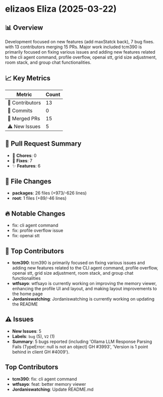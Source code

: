 # elizaos Eliza (2025-03-22)
    
## 📊 Overview
Development focused on new features (add maxStatck back), 7 bug fixes. with 13 contributors merging 15 PRs. Major work included tcm390 is primarily focused on fixing various issues and adding new features related to the cli agent command, profile overflow, openai stt, grid size adjustment, room stack, and group chat functionalities.

## 📈 Key Metrics
| Metric | Count |
|---------|--------|
| 👥 Contributors | 13 |
| 📝 Commits | 0 |
| 🔄 Merged PRs | 15 |
| ⚠️ New Issues | 5 |

## 🔄 Pull Request Summary
- 🧹 **Chores**: 0
- 🐛 **Fixes**: 7
- ✨ **Features**: 6

## 📁 File Changes
- **packages**: 26 files (+973/-626 lines)
- **root**: 1 files (+89/-46 lines)

## 🔥 Notable Changes
- fix: cli agent command
- fix: profile overflow issue
- fix: openai stt

## 👥 Top Contributors
- **tcm390**: tcm390 is primarily focused on fixing various issues and adding new features related to the CLI agent command, profile overflow, openai stt, grid size adjustment, room stack, and group chat functionalities
- **wtfsayo**: wtfsayo is currently working on improving the memory viewer, enhancing the profile UI and layout, and making layout improvements to the home page
- **Jordaniswatching**: Jordaniswatching is currently working on updating the README

## ⚠️ Issues
- **New Issues**: 5
- **Labels**: `bug` (5), `V2` (1)
- **Summary**: 5 bugs reported (including 'Ollama LLM Response Parsing Fails (TypeError: null is not an object) GH #3993', 'Version is 1 point behind in client GH #4009').

## Top Contributors
- **tcm390**: fix: cli agent command
- **wtfsayo**: feat: better memory viewer
- **Jordaniswatching**: Update README.md